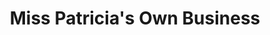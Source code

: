 ---
title: "Miss Patricia's Own Business"
url: /ganta/miss-patricias-own-business/
shop: Lebensmittel
---